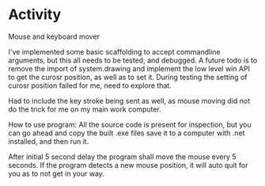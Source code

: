 # Activity
Mouse and keyboard mover

I've implemented some basic scaffolding to accept commandline arguments, but this all needs to be tested, and debugged. A future todo is to remove the import of system.drawing and implement the low level win API to get the curosr position, as well as to set it. During testing the setting of curosr position failed for me, need to explore that.

Had to include the key stroke being sent as well, as mouse moving did not do the trick for me on my main work computer.

How to use program:
All the source code is present for inspection, but you can go ahead and copy the built .exe files save it to a computer with .net installed, and then run it.

After initial 5 second delay the program shall move the mouse every 5 seconds. If the program detects a new mouse position, it will auto quit for you as to not get in your way.